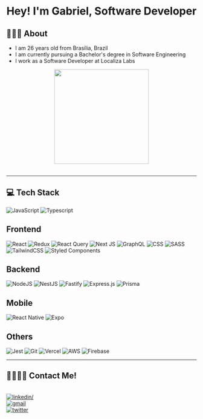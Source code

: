 
<h1 align="center">
<b>Hey! I'm Gabriel, Software Developer</b>
</h1>

## <b>👨🏽‍💻 About</b>

- I am 26 years old from Brasília, Brazil
- I am currently pursuing a Bachelor's degree in Software Engineering
- I work as a Software Developer at Localiza Labs

<div align="center">
<img src="https://media.giphy.com/media/Q2T7BXRiDFPJcPoA7Z/giphy.gif" width = 250px>
</div>

<br>

---

## <b> 💻 Tech Stack</b>

<div>

![JavaScript](https://img.shields.io/badge/-JavaScript-05122A?style=for-the-badge&logo=javascript)
![Typescript](https://img.shields.io/badge/-TypeScript-05122A?style=for-the-badge&logo=typescript)

## Frontend

![React](https://img.shields.io/badge/-React-05122A?style=for-the-badge&logo=react)
![Redux](https://img.shields.io/badge/-Redux-05122A?style=for-the-badge&logo=redux&logoColor=purple)
![React Query](https://img.shields.io/badge/-React%20Query-05122A?style=for-the-badge&logo=react%20query)
![Next JS](https://img.shields.io/badge/Next-05122A?style=for-the-badge&logo=next.js)
![GraphQL](https://img.shields.io/badge/-GraphQL-05122A?style=for-the-badge&logo=graphql)
![CSS](https://img.shields.io/badge/-CSS-05122A?style=for-the-badge&logo=CSS3&logoColor=1572B6)
![SASS](https://img.shields.io/badge/SASS-05122A.svg?style=for-the-badge&logo=SASS)
![TailwindCSS](https://img.shields.io/badge/-Tailwind%20CSS-05122A?style=for-the-badge&logo=tailwindcss&logoColor=1572B6)
![Styled Components](https://img.shields.io/badge/styled--components-05122A?style=for-the-badge&logo=styled-components)

## Backend

![NodeJS](https://img.shields.io/badge/node.js-05122A?style=for-the-badge&logo=node.js)
![NestJS](https://img.shields.io/badge/nestjs-05122A.svg?style=for-the-badge&logo=nestjs)
![Fastify](https://img.shields.io/badge/fastify-05122A.svg?style=for-the-badge&logo=fastify)
![Express.js](https://img.shields.io/badge/express.js-05122A.svg?style=for-the-badge&logo=express)
![Prisma](https://img.shields.io/badge/Prisma-05122A?style=for-the-badge&logo=Prisma)

## Mobile
![React Native](https://img.shields.io/badge/react_native-05122A.svg?style=for-the-badge&logo=react)
![Expo](https://img.shields.io/badge/expo-05122A?style=for-the-badge&logo=expo)

## Others
![Jest](https://img.shields.io/badge/-jest-05122A?style=for-the-badge&logo=jest)
![Git](https://img.shields.io/badge/-Git-05122A?style=for-the-badge&logo=git)
![Vercel](https://img.shields.io/badge/-Vercel-05122A?style=for-the-badge&logo=vercel&logoColor=black)
![AWS](https://img.shields.io/badge/AWS-05122A.svg?style=for-the-badge&logo=amazon-aws)
![Firebase](https://img.shields.io/badge/-Firebase-05122A?style=for-the-badge&logo=firebase)


</div>

-----

## <b>🫱🏽‍🫲🏽 Contact Me!</b>
<br>
<div>
<a href="https://www.linkedin.com/in/gabriel-prado-silva/" >
<img src="https://img.shields.io/badge/LinkedIn-0077B5?style=for-the-badge&logo=linkedin&logoColor=white" alt=linkedin/>
</a>

<br>

<a href="mailto:gaprados3@gmail.com">
<img src="https://img.shields.io/badge/Gmail-D14836?style=for-the-badge&logo=gmail&logoColor=white" alt=gmail />
</a>

<br>

<a href="https://twitter.com/gapraado">
<img src="https://img.shields.io/badge/Twitter-1DA1F2?style=for-the-badge&logo=twitter&logoColor=white" alt="twitter" />
</a>
</div>

